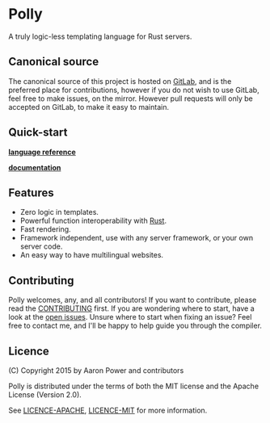 # Polly
A truly logic-less templating language for Rust servers.
## Canonical source
The canonical source of this project is hosted on [GitLab](https://gitlab.com/Aaronepower/Polly), and is the preferred place for contributions, 
however if you do not wish to use GitLab, feel free to make issues, on the mirror. However pull requests will only be accepted on GitLab, to make it easy
to maintain.

## Quick-start
**[language reference](./GUIDE.md)**

**[documentation](http://aaronepower.github.io/Polly/polly/)**
## Features
- Zero logic in templates.
- Powerful function interoperability with [Rust](https://github.com/rust-lang/rust).
- Fast rendering.
- Framework independent, use with any server framework, or your own server code.
- An easy way to have multilingual websites.

## Contributing
Polly welcomes, any, and all contributors! If you want to contribute, please read the [CONTRIBUTING](./CONTRIBUTING.md) first. If you are wondering where to start,
have a look at the [open issues](https://gitlab.com/Aaronepower/Polly/issues?state=opened). Unsure where to start when fixing an issue? Feel free to contact me,
and I'll be happy to help guide you through the compiler.

## Licence
(C) Copyright 2015 by Aaron Power and contributors

Polly is distributed under the terms of both the MIT license and the Apache License (Version 2.0).

See [LICENCE-APACHE](./LICENCE-APACHE), [LICENCE-MIT](./LICENCE-MIT) for more information.
